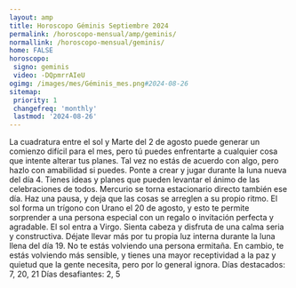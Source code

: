 ```yaml
---
layout: amp
title: Horoscopo Géminis Septiembre 2024 
permalink: /horoscopo-mensual/amp/geminis/
normallink: /horoscopo-mensual/geminis/
home: FALSE
horoscopo:
 signo: geminis
 video: -DQpmrrAIeU
ogimg: /images/mes/Géminis_mes.png#2024-08-26
sitemap:
 priority: 1
 changefreq: 'monthly'
 lastmod: '2024-08-26'
---
```



La cuadratura entre el sol y Marte del 2 de agosto puede generar un comienzo difícil para el mes, pero tú puedes enfrentarte a cualquier cosa que intente alterar tus planes. Tal vez no estás de acuerdo con algo, pero hazlo con amabilidad si puedes. 
Ponte a crear y jugar durante la luna nueva del día 4. Tienes ideas y planes que pueden levantar el ánimo de las celebraciones de todos. Mercurio se torna estacionario directo también ese día. Haz una pausa, y deja que las cosas se arreglen a su propio ritmo. 
El sol forma un trígono con Urano el 20 de agosto, y esto te permite sorprender a una persona especial con un regalo o invitación perfecta y agradable. El sol entra a Virgo. Sienta cabeza y disfruta de una calma seria y constructiva. 
Déjate llevar más por tu propia luz interna durante la luna llena del día 19. No te estás volviendo una persona ermitaña. En cambio, te estás volviendo más sensible, y tienes una mayor receptividad a la paz y quietud que la gente necesita, pero por lo general ignora. 
Días destacados: 7, 20, 21
Días desafiantes: 2, 5